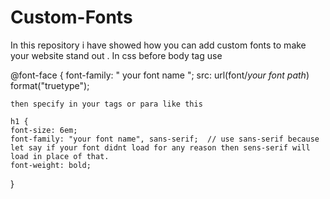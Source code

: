 # Custom-Fonts
In this repository i have showed how you can add  custom fonts to make your website stand out .
In css before body tag use 

@font-face {
    font-family: " your font name ";
    src: url(font/_your font path_) format("truetype");
    
    then specify in your tags or para like this
    
    h1 {
    font-size: 6em;
    font-family: "your font name", sans-serif;  // use sans-serif because let say if your font didnt load for any reason then sens-serif will load in place of that.
    font-weight: bold;
}


